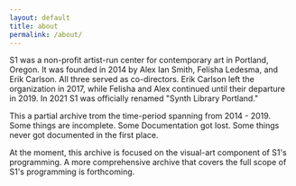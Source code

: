 ```yaml
---
layout: default
title: about
permalink: /about/
---
```


<p>S1 was a non-profit artist-run center for contemporary art in Portland, Oregon. It was founded in 2014 by Alex Ian Smith, Felisha Ledesma, and Erik Carlson. All three served as co-directors. Erik Carlson left the organization in 2017, while Felisha and Alex continued until their departure in 2019. In 2021 S1 was officially renamed "Synth Library Portland."</p>

<p>This a partial archive trom the time-period spanning from 2014 - 2019. Some things are incomplete. Some Documentation got lost. Some things never got documented in the first place.</p>

<p>At the moment, this archive is focused on the visual-art component of S1's programming. A more comprehensive archive that covers the full scope of S1's programming is forthcoming.</p>